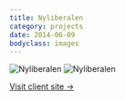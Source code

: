 ```yaml
---
title: Nyliberalen
category: projects
date: 2014-06-09
bodyclass: images
---
```


<img src="../assets/images/projects/nyliberalen-01.png" alt="Nyliberalen" />

<img src="../assets/images/projects/nyliberalen-02.png" alt="Nyliberalen" />

<a href="http://nyliberalen.frihetsfronten.se/">Visit client site &rarr;</a>
